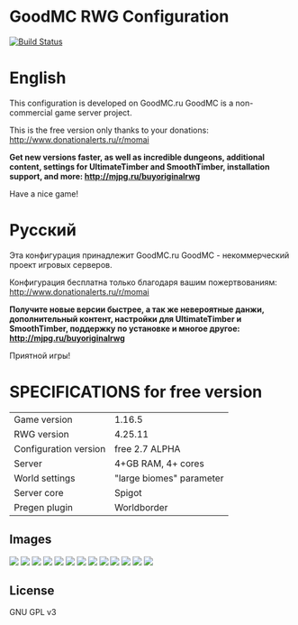 ﻿# GoodMC RWG Configuration

[![Build Status](https://travis-ci.org/joemccann/dillinger.svg?branch=master)](https://github.com/Envel-Nikita-Gutsenkov/GoodMC-Original-RealisticWorld-Epic-Config)

# English

 This configuration is developed on GoodMC.ru
 GoodMC is a non-commercial game server project.

 This is the free version only thanks to your donations: http://www.donationalerts.ru/r/momai

**Get new versions faster, as well as incredible dungeons, additional content, settings for UltimateTimber and SmoothTimber, installation support, and more: http://mjpg.ru/buyoriginalrwg**

 Have a nice game!

#  Русский

 Эта конфигурация принадлежит GoodMC.ru
 GoodMC - некоммерческий проект игровых серверов.

 Конфигурация бесплатна только благодаря вашим пожертвованиям: http://www.donationalerts.ru/r/momai

 **Получите новые версии быстрее, а так же невероятные данжи, дополнительный контент, настройки для UltimateTimber и SmoothTimber, поддержку по установке и многое другое: http://mjpg.ru/buyoriginalrwg**

 Приятной игры!

# SPECIFICATIONS for free version
|  |  |
| ------ | ------ |
| Game version | 1.16.5 |
| RWG version | 4.25.11 |
| Configuration version | free 2.7 ALPHA |
| Server | 4+GB RAM, 4+ cores |
| World settings | "large biomes" parameter |
|Server core| Spigot|
|Pregen plugin| Worldborder |

Images
----
![](https://i.imgur.com/wnwq2gL.jpg)
![](https://i.imgur.com/tMrqE81.jpg)
![](https://i.imgur.com/XGLZkYl.jpg)
![](https://i.imgur.com/cQ37wsY.jpg)
![](https://i.imgur.com/0BaumYu.jpg)
![](https://i.imgur.com/Hu8qJDS.jpg)
![](https://i.imgur.com/ED8P8Z9.jpg)
![](https://i.imgur.com/SarRJ9g.jpg)
![](https://i.imgur.com/bypRoaf.jpg)
![](https://media.discordapp.net/attachments/702617187495706715/713081327020146698/2020-05-09_22.21.03_compressed.jpg?width=1270&height=662)
![](https://media.discordapp.net/attachments/702617187495706715/713081292136120391/2020-05-18_11.57.32_compressed.jpg?width=1270&height=662)
![](https://media.discordapp.net/attachments/702617187495706715/713081261698187324/2020-05-15_20.37.29_compressed.jpg?width=1270&height=662)
![](https://media.discordapp.net/attachments/702617187495706715/713081330598150144/2020-05-07_16.52.22_compressed.jpg?width=1270&height=662)

License
----

GNU GPL v3
